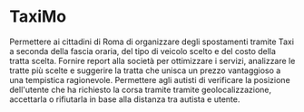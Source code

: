 # TaxiMo

Permettere ai cittadini di Roma di organizzare degli spostamenti tramite Taxi a seconda della fascia oraria, del tipo di veicolo scelto e del costo della tratta scelta. Fornire report alla società per ottimizzare i servizi, analizzare le tratte più scelte e suggerire la tratta che unisca un prezzo vantaggioso a una tempistica ragionevole. Permettere agli autisti di verificare la posizione dell'utente che ha richiesto la corsa tramite tramite geolocalizzazione, accettarla o rifiutarla in base alla distanza tra autista e utente.